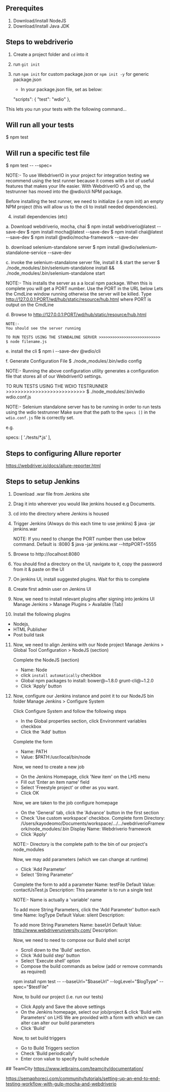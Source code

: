 ## Prerequites
1. Download/install NodeJS
2. Download/install Java JDK


## Steps to webdriverio
1. Create a project folder and `cd` into it
2. run `git init`
3. run `npm init` for custom package.json or `npm init -y` for generic package.json
   - In your package.json file, set as below:
   
   "scripts": {
    "test": "wdio"
  },

  This lets you run your tests with the following command...

## Will run all your tests
  $ npm test 

## Will run a specific test file
  $ npm test -- --spec=<file-path>
   
   NOTE:-
   To use WebdriverIO in your project for integration testing we recommend using the test runner because it comes with a lot of useful features that makes your life easier. With WebdriverIO v5 and up, the testrunner has moved into the @wdio/cli NPM package.

   Before installing the test runner, we need to initialize (i.e npm init) an empty NPM project (this will allow us to the cli to install needed dependencies).

4. install dependencies (etc)

a. Download webdriverio, mocha, chai
   $ npm install webdriverio@latest --save-dev
   $ npm install mocha@latest --save-dev
   $ npm install chai@latest --save-dev
   $ npm install @wdio/mocha-framework --save-dev

b. download selenium-standalone server
   $ npm install @wdio/selenium-standalone-service --save-dev

c. invoke the selenium-standalone server file, install it & start the server
   $ ./node_modules/.bin/selenium-standalone install && ./node_modules/.bin/selenium-standalone start

   NOTE:- 
   This installs the server as a a local npm package.
   When this is complete you will get a PORT number. Use the PORT in the URL below
   Lets the CmdLine window running otherwise the server will be killed.
   Type http://127.0.0.1:PORT/wd/hub/static/resource/hub.html where PORT is output on the CmdLine

d. Browse to http://127.0.0.1:PORT/wd/hub/static/resource/hub.html

    NOTE:- 
    You should see the server running

    TO RUN TESTS USING THE STANDALONE SERVER >>>>>>>>>>>>>>>>>>>>>>>>>>>
    $ node filename.js

e. install the cli
   $ npm i --save-dev @wdio/cli

f. Generate Configuration File
   $ ./node_modules/.bin/wdio config

   NOTE:- 
   Running the above configuration utility generates a configuration file that stores all of our WebdriverIO settings.

   TO RUN TESTS USING THE WDIO TESTRUNNER >>>>>>>>>>>>>>>>>>>>>>>>>>>
   $ ./node_modules/.bin/wdio wdio.conf.js

   NOTE:- 
   Selenium standalone server has to be running in order to run tests using the wdio testrunner
   Make sure that the path to the `specs []` in the `wdio.conf.js` file is correctly set.

   e.g.

   specs: [
        './tests/*.js'
    ],

## Steps to configuring Allure reporter
   https://webdriver.io/docs/allure-reporter.html


## Steps to setup Jenkins
1. Download .war file from Jenkins site
2. Drag it into wherever you would like jenkins housed e.g Documents.
3. cd into the directory where Jenkins is housed 
4. Trigger Jenkins  (Always do this each time to use jenkins)
   $ java -jar jenkins.war

   NOTE:
   If you need to change the PORT number then use below command. Default is :8080
   $ java -jar jenkins.war --httpPORT=5555

5. Browse to http://localhost:8080
6. You should find a directory on the UI, navigate to it, copy the password from it & paste on the UI
7. On jenkins UI, install suggested plugins. Wait for this to complete
8. Create  first admin user on Jenkins UI

9. Now, we need to install relevant plugins after signing into jenkins UI
   Manage Jenkins > Manage Plugins > Available (Tab)
10. Install the following plugins 
   - Nodejs, 
   - HTML Publisher
   - Post build task


11. Now, we need to align Jenkins with our Node project
    Manage Jenkins > Global Tool Configuration > NodeJS (section)

    Complete the NodeJS (section)
    - Name: Node
    - click `install automatically` checkbox
    - Global npm packages to install: bower@~1.8.0 grunt-cli@~1.2.0
    - Click 'Apply' button

12. Now, configure our Jenkins instance and point it to our NodeJS bin folder
    Manage Jenkins > Configure System

    Click Configure System and follow the following steps
    - In the Global properties section, click Environment variables checkbox
    - Click the 'Add' button

    Complete the form
    - Name: PATH
    - Value: $PATH:/usr/local/bin/node

    Now, we need to create a new job
    - On the Jenkins Homepage, click 'New item' on the LHS menu
    - Fill out 'Enter an item name' field
    - Select 'Freestyle project' or other as you want.
    - Click OK

    Now, we are taken to the job configure homepage
    - On the 'General' tab, click the 'Advance' button in the first section
    - Check 'Use custom workspace' checkbox. Complete form
    Directory: /Users/kayodeomo/Documents/workspace/.../.../webdriverioFramework/node_modules/.bin
    Display Name: Webdriverio framework
    - Click 'Apply'

    NOTE:- Directory is the complete path to the bin of our project's node_modules

    Now, we may add parameters (which we can change at runtime)
    - Click 'Add Parameter'
    - Select 'String Parameter'
    
    Complete the form to add a parameter
    Name: testFile
    Default Value: contactUsTest.js
    Description: This parameter is to run a single test

    NOTE:-
    Name is actually a 'variable' name

    To add more String Parameters, click the 'Add Parameter' button each time
    Name: logType
    Default Value: silent
    Description: 

    To add more String Parameters
    Name: baseUrl
    Default Value: http://www.webdriveruniversity.com/
    Description: 
    
    Now, we need to need to compose our Build shell script
    - Scroll down to the 'Build' section. 
    - Click 'Add build step' button
    - Select 'Execute shell' option
    - Compose the build commands as below (add or remove commands as required)

    npm install
    npm test -- --baseUrl="$baseUrl" --logLevel="$logType" --spec="$testFile"

    Now, to build our project (i.e. run our tests) 
    - Click Apply and Save the above settings
    - On the Jenkins homepage, select our job/project & click 'Build with Parameters' on LHS
      We are provided with a form with which we can alter  can alter our build parameters
    - Click 'Build'

    Now, to set build triggers
    - Go to Build Triggers section
    - Check 'Build periodically'
    - Enter cron value to specify build schedule 





    







## TeamCity
https://www.jetbrains.com/teamcity/documentation/



https://semaphoreci.com/community/tutorials/setting-up-an-end-to-end-testing-workflow-with-gulp-mocha-and-webdriverio